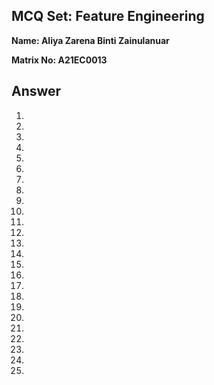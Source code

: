 ## MCQ Set: Feature Engineering

**Name: Aliya Zarena Binti Zainulanuar**

**Matrix No: A21EC0013**

## Answer
1.
2.
3.
4.
5.
6.
7.
8.
9.
10.
11.
12.
13.
14.
15.
16.
17.
18.
19.
20.
21.
22.
23.
24.
25.
